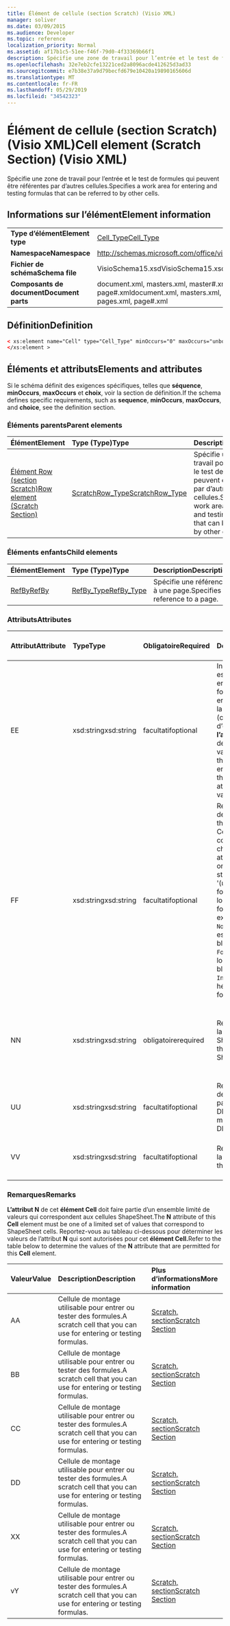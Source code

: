 ```yaml
---
title: Élément de cellule (section Scratch) (Visio XML)
manager: soliver
ms.date: 03/09/2015
ms.audience: Developer
ms.topic: reference
localization_priority: Normal
ms.assetid: af17b1c5-51ee-f46f-79d0-4f33369b66f1
description: Spécifie une zone de travail pour l’entrée et le test de formules qui peuvent être référentes par d’autres cellules.
ms.openlocfilehash: 32e7eb2cfe13221ced2a8096acde412625d3ad33
ms.sourcegitcommit: e7b38e37a9d79becfd679e10420a19890165606d
ms.translationtype: MT
ms.contentlocale: fr-FR
ms.lasthandoff: 05/29/2019
ms.locfileid: "34542323"
---
```

# <a name="cell-element-scratch-section-visio-xml"></a><span data-ttu-id="dc4f0-103">Élément de cellule (section Scratch) (Visio XML)</span><span class="sxs-lookup"><span data-stu-id="dc4f0-103">Cell element (Scratch Section) (Visio XML)</span></span>

<span data-ttu-id="dc4f0-104">Spécifie une zone de travail pour l’entrée et le test de formules qui peuvent être référentes par d’autres cellules.</span><span class="sxs-lookup"><span data-stu-id="dc4f0-104">Specifies a work area for entering and testing formulas that can be referred to by other cells.</span></span>
  
## <a name="element-information"></a><span data-ttu-id="dc4f0-105">Informations sur l’élément</span><span class="sxs-lookup"><span data-stu-id="dc4f0-105">Element information</span></span>

|||
|:-----|:-----|
|<span data-ttu-id="dc4f0-106">**Type d’élément**</span><span class="sxs-lookup"><span data-stu-id="dc4f0-106">**Element type**</span></span> <br/> |[<span data-ttu-id="dc4f0-107">Cell_Type</span><span class="sxs-lookup"><span data-stu-id="dc4f0-107">Cell_Type</span></span>](cell_type-complextypevisio-xml.md) <br/> |
|<span data-ttu-id="dc4f0-108">**Namespace**</span><span class="sxs-lookup"><span data-stu-id="dc4f0-108">**Namespace**</span></span> <br/> |http://schemas.microsoft.com/office/visio/2012/main  <br/> |
|<span data-ttu-id="dc4f0-109">**Fichier de schéma**</span><span class="sxs-lookup"><span data-stu-id="dc4f0-109">**Schema file**</span></span> <br/> |<span data-ttu-id="dc4f0-110">VisioSchema15.xsd</span><span class="sxs-lookup"><span data-stu-id="dc4f0-110">VisioSchema15.xsd</span></span>  <br/> |
|<span data-ttu-id="dc4f0-111">**Composants de document**</span><span class="sxs-lookup"><span data-stu-id="dc4f0-111">**Document parts**</span></span> <br/> |<span data-ttu-id="dc4f0-112">document.xml, masters.xml, master#.xml, pages.xml, page#.xml</span><span class="sxs-lookup"><span data-stu-id="dc4f0-112">document.xml, masters.xml, master#.xml, pages.xml, page#.xml</span></span>  <br/> |
   
## <a name="definition"></a><span data-ttu-id="dc4f0-113">Définition</span><span class="sxs-lookup"><span data-stu-id="dc4f0-113">Definition</span></span>

```XML
< xs:element name="Cell" type="Cell_Type" minOccurs="0" maxOccurs="unbounded" >
</xs:element >
```

## <a name="elements-and-attributes"></a><span data-ttu-id="dc4f0-114">Éléments et attributs</span><span class="sxs-lookup"><span data-stu-id="dc4f0-114">Elements and attributes</span></span>

<span data-ttu-id="dc4f0-115">Si le schéma définit des exigences spécifiques, telles que **séquence**, **minOccurs**, **maxOccurs** et **choix**, voir la section de définition.</span><span class="sxs-lookup"><span data-stu-id="dc4f0-115">If the schema defines specific requirements, such as **sequence**, **minOccurs**, **maxOccurs**, and **choice**, see the definition section.</span></span> 
  
### <a name="parent-elements"></a><span data-ttu-id="dc4f0-116">Éléments parents</span><span class="sxs-lookup"><span data-stu-id="dc4f0-116">Parent elements</span></span>

|<span data-ttu-id="dc4f0-117">**Élément**</span><span class="sxs-lookup"><span data-stu-id="dc4f0-117">**Element**</span></span>|<span data-ttu-id="dc4f0-118">**Type (Type)**</span><span class="sxs-lookup"><span data-stu-id="dc4f0-118">**Type**</span></span>|<span data-ttu-id="dc4f0-119">**Description**</span><span class="sxs-lookup"><span data-stu-id="dc4f0-119">**Description**</span></span>|
|:-----|:-----|:-----|
|[<span data-ttu-id="dc4f0-120">Élément Row (section Scratch)</span><span class="sxs-lookup"><span data-stu-id="dc4f0-120">Row element (Scratch Section)</span></span>](row-element-scratch-sectionvisio-xml.md) <br/> |[<span data-ttu-id="dc4f0-121">ScratchRow_Type</span><span class="sxs-lookup"><span data-stu-id="dc4f0-121">ScratchRow_Type</span></span>](scratch_type-complextypevisio-xml.md) <br/> |<span data-ttu-id="dc4f0-122">Spécifie une zone de travail pour l’entrée et le test de formules qui peuvent être référentes par d’autres cellules.</span><span class="sxs-lookup"><span data-stu-id="dc4f0-122">Specifies a work area for entering and testing formulas that can be referred to by other cells.</span></span>  <br/> |
   
### <a name="child-elements"></a><span data-ttu-id="dc4f0-123">Éléments enfants</span><span class="sxs-lookup"><span data-stu-id="dc4f0-123">Child elements</span></span>

|<span data-ttu-id="dc4f0-124">**Élément**</span><span class="sxs-lookup"><span data-stu-id="dc4f0-124">**Element**</span></span>|<span data-ttu-id="dc4f0-125">**Type (Type)**</span><span class="sxs-lookup"><span data-stu-id="dc4f0-125">**Type**</span></span>|<span data-ttu-id="dc4f0-126">**Description**</span><span class="sxs-lookup"><span data-stu-id="dc4f0-126">**Description**</span></span>|
|:-----|:-----|:-----|
|[<span data-ttu-id="dc4f0-127">RefBy</span><span class="sxs-lookup"><span data-stu-id="dc4f0-127">RefBy</span></span>](refby-element-cell_type-complextypevisio-xml.md) <br/> |[<span data-ttu-id="dc4f0-128">RefBy_Type</span><span class="sxs-lookup"><span data-stu-id="dc4f0-128">RefBy_Type</span></span>](refby_type-complextypevisio-xml.md) <br/> |<span data-ttu-id="dc4f0-129">Spécifie une référence à une page.</span><span class="sxs-lookup"><span data-stu-id="dc4f0-129">Specifies a reference to a page.</span></span>  <br/> |
   
### <a name="attributes"></a><span data-ttu-id="dc4f0-130">Attributs</span><span class="sxs-lookup"><span data-stu-id="dc4f0-130">Attributes</span></span>

|<span data-ttu-id="dc4f0-131">**Attribut**</span><span class="sxs-lookup"><span data-stu-id="dc4f0-131">**Attribute**</span></span>|<span data-ttu-id="dc4f0-132">**Type**</span><span class="sxs-lookup"><span data-stu-id="dc4f0-132">**Type**</span></span>|<span data-ttu-id="dc4f0-133">**Obligatoire**</span><span class="sxs-lookup"><span data-stu-id="dc4f0-133">**Required**</span></span>|<span data-ttu-id="dc4f0-134">**Description**</span><span class="sxs-lookup"><span data-stu-id="dc4f0-134">**Description**</span></span>|<span data-ttu-id="dc4f0-135">**Valeurs possibles**</span><span class="sxs-lookup"><span data-stu-id="dc4f0-135">**Possible values**</span></span>|
|:-----|:-----|:-----|:-----|:-----|
|<span data-ttu-id="dc4f0-136">E</span><span class="sxs-lookup"><span data-stu-id="dc4f0-136">E</span></span>  <br/> |<span data-ttu-id="dc4f0-137">xsd:string</span><span class="sxs-lookup"><span data-stu-id="dc4f0-137">xsd:string</span></span>  <br/> |<span data-ttu-id="dc4f0-138">facultatif</span><span class="sxs-lookup"><span data-stu-id="dc4f0-138">optional</span></span>  <br/> |<span data-ttu-id="dc4f0-139">Indique que la formule est évaluée à une erreur.</span><span class="sxs-lookup"><span data-stu-id="dc4f0-139">Indicates that the formula evaluates to an error.</span></span> <span data-ttu-id="dc4f0-140">La valeur de **E** est la valeur actuelle (chaîne de message d’erreur) ; la valeur de **l’attribut V** est la dernière valeur valide.</span><span class="sxs-lookup"><span data-stu-id="dc4f0-140">The value of **E** is the current value (an error message string); the value of the **V** attribute is the last valid value.</span></span>  <br/> |<span data-ttu-id="dc4f0-141">Chaîne de message d’erreur.</span><span class="sxs-lookup"><span data-stu-id="dc4f0-141">An error message string.</span></span>  <br/> |
|<span data-ttu-id="dc4f0-142">F</span><span class="sxs-lookup"><span data-stu-id="dc4f0-142">F</span></span>  <br/> |<span data-ttu-id="dc4f0-143">xsd:string</span><span class="sxs-lookup"><span data-stu-id="dc4f0-143">xsd:string</span></span>  <br/> |<span data-ttu-id="dc4f0-144">facultatif</span><span class="sxs-lookup"><span data-stu-id="dc4f0-144">optional</span></span>  <br/> | <span data-ttu-id="dc4f0-145">Représente la formule de l’élément.</span><span class="sxs-lookup"><span data-stu-id="dc4f0-145">Represents the element's formula.</span></span> <span data-ttu-id="dc4f0-146">Cet attribut peut contenir l’une des chaînes suivantes :</span><span class="sxs-lookup"><span data-stu-id="dc4f0-146">This attribute can contain one of the following strings:</span></span>  <br/>  <span data-ttu-id="dc4f0-147">'(une formule)' si la formule existe localement</span><span class="sxs-lookup"><span data-stu-id="dc4f0-147">'(some formula)' if the formula exists locally</span></span>  <br/>  <span data-ttu-id="dc4f0-148">`No Formula` si la formule est supprimée ou bloquée localement</span><span class="sxs-lookup"><span data-stu-id="dc4f0-148">`No Formula` if the formula is locally deleted or blocked</span></span>  <br/>  <span data-ttu-id="dc4f0-149">`Inh` si la formule est héritée.</span><span class="sxs-lookup"><span data-stu-id="dc4f0-149">`Inh` if the formula is inherited.</span></span>  <br/> |<span data-ttu-id="dc4f0-150">Formule.</span><span class="sxs-lookup"><span data-stu-id="dc4f0-150">A formula.</span></span>  <br/> |
|<span data-ttu-id="dc4f0-151">N</span><span class="sxs-lookup"><span data-stu-id="dc4f0-151">N</span></span>  <br/> |<span data-ttu-id="dc4f0-152">xsd:string</span><span class="sxs-lookup"><span data-stu-id="dc4f0-152">xsd:string</span></span>  <br/> |<span data-ttu-id="dc4f0-153">obligatoire</span><span class="sxs-lookup"><span data-stu-id="dc4f0-153">required</span></span>  <br/> |<span data-ttu-id="dc4f0-154">Représente le nom de la cellule ShapeSheet.</span><span class="sxs-lookup"><span data-stu-id="dc4f0-154">Represents the name of the ShapeSheet cell.</span></span>  <br/> |<span data-ttu-id="dc4f0-155">Nom de la cellule ShapeSheet.</span><span class="sxs-lookup"><span data-stu-id="dc4f0-155">The name of the ShapeSheet cell.</span></span>  <br/> <span data-ttu-id="dc4f0-156">Voir la section Remarques ci-dessous.</span><span class="sxs-lookup"><span data-stu-id="dc4f0-156">See the Remarks section below.</span></span>  <br/> |
|<span data-ttu-id="dc4f0-157">U</span><span class="sxs-lookup"><span data-stu-id="dc4f0-157">U</span></span>  <br/> |<span data-ttu-id="dc4f0-158">xsd:string</span><span class="sxs-lookup"><span data-stu-id="dc4f0-158">xsd:string</span></span>  <br/> |<span data-ttu-id="dc4f0-159">facultatif</span><span class="sxs-lookup"><span data-stu-id="dc4f0-159">optional</span></span>  <br/> |<span data-ttu-id="dc4f0-160">Représente une unité de mesure La valeur par défaut est DL.</span><span class="sxs-lookup"><span data-stu-id="dc4f0-160">Represents a unit of measure The default is DL.</span></span>  <br/> |<span data-ttu-id="dc4f0-161">Unités de la cellule.</span><span class="sxs-lookup"><span data-stu-id="dc4f0-161">The units of the cell.</span></span>  <br/> |
|<span data-ttu-id="dc4f0-162">V</span><span class="sxs-lookup"><span data-stu-id="dc4f0-162">V</span></span>  <br/> |<span data-ttu-id="dc4f0-163">xsd:string</span><span class="sxs-lookup"><span data-stu-id="dc4f0-163">xsd:string</span></span>  <br/> |<span data-ttu-id="dc4f0-164">facultatif</span><span class="sxs-lookup"><span data-stu-id="dc4f0-164">optional</span></span>  <br/> |<span data-ttu-id="dc4f0-165">Représente la valeur de la cellule.</span><span class="sxs-lookup"><span data-stu-id="dc4f0-165">Represents the value of the cell.</span></span>  <br/> |<span data-ttu-id="dc4f0-166">Valeur de la cellule ShapeSheet.</span><span class="sxs-lookup"><span data-stu-id="dc4f0-166">The value of the ShapeSheet cell.</span></span>  <br/> |
   
### <a name="remarks"></a><span data-ttu-id="dc4f0-167">Remarques</span><span class="sxs-lookup"><span data-stu-id="dc4f0-167">Remarks</span></span>

<span data-ttu-id="dc4f0-168">**L’attribut N** de cet **élément Cell** doit faire partie d’un ensemble limité de valeurs qui correspondent aux cellules ShapeSheet.</span><span class="sxs-lookup"><span data-stu-id="dc4f0-168">The **N** attribute of this **Cell** element must be one of a limited set of values that correspond to ShapeSheet cells.</span></span> <span data-ttu-id="dc4f0-169">Reportez-vous au tableau ci-dessous pour déterminer les valeurs de l’attribut **N** qui sont autorisées pour cet **élément Cell.**</span><span class="sxs-lookup"><span data-stu-id="dc4f0-169">Refer to the table below to determine the values of the **N** attribute that are permitted for this **Cell** element.</span></span> 
  
|<span data-ttu-id="dc4f0-170">**Valeur**</span><span class="sxs-lookup"><span data-stu-id="dc4f0-170">**Value**</span></span>|<span data-ttu-id="dc4f0-171">**Description**</span><span class="sxs-lookup"><span data-stu-id="dc4f0-171">**Description**</span></span>|<span data-ttu-id="dc4f0-172">**Plus d’informations**</span><span class="sxs-lookup"><span data-stu-id="dc4f0-172">**More information**</span></span>|
|:-----|:-----|:-----|
|<span data-ttu-id="dc4f0-173">A</span><span class="sxs-lookup"><span data-stu-id="dc4f0-173">A</span></span>  <br/> |<span data-ttu-id="dc4f0-174">Cellule de montage utilisable pour entrer ou tester des formules.</span><span class="sxs-lookup"><span data-stu-id="dc4f0-174">A scratch cell that you can use for entering or testing formulas.</span></span>  <br/> |[<span data-ttu-id="dc4f0-175">Scratch, section</span><span class="sxs-lookup"><span data-stu-id="dc4f0-175">Scratch Section</span></span>](scratch-section.md) <br/> |
|<span data-ttu-id="dc4f0-176">B</span><span class="sxs-lookup"><span data-stu-id="dc4f0-176">B</span></span>  <br/> |<span data-ttu-id="dc4f0-177">Cellule de montage utilisable pour entrer ou tester des formules.</span><span class="sxs-lookup"><span data-stu-id="dc4f0-177">A scratch cell that you can use for entering or testing formulas.</span></span>  <br/> |[<span data-ttu-id="dc4f0-178">Scratch, section</span><span class="sxs-lookup"><span data-stu-id="dc4f0-178">Scratch Section</span></span>](scratch-section.md) <br/> |
|<span data-ttu-id="dc4f0-179">C</span><span class="sxs-lookup"><span data-stu-id="dc4f0-179">C</span></span>  <br/> |<span data-ttu-id="dc4f0-180">Cellule de montage utilisable pour entrer ou tester des formules.</span><span class="sxs-lookup"><span data-stu-id="dc4f0-180">A scratch cell that you can use for entering or testing formulas.</span></span>  <br/> |[<span data-ttu-id="dc4f0-181">Scratch, section</span><span class="sxs-lookup"><span data-stu-id="dc4f0-181">Scratch Section</span></span>](scratch-section.md) <br/> |
|<span data-ttu-id="dc4f0-182">D</span><span class="sxs-lookup"><span data-stu-id="dc4f0-182">D</span></span>  <br/> |<span data-ttu-id="dc4f0-183">Cellule de montage utilisable pour entrer ou tester des formules.</span><span class="sxs-lookup"><span data-stu-id="dc4f0-183">A scratch cell that you can use for entering or testing formulas.</span></span>  <br/> |[<span data-ttu-id="dc4f0-184">Scratch, section</span><span class="sxs-lookup"><span data-stu-id="dc4f0-184">Scratch Section</span></span>](scratch-section.md) <br/> |
|<span data-ttu-id="dc4f0-185">X</span><span class="sxs-lookup"><span data-stu-id="dc4f0-185">X</span></span>  <br/> |<span data-ttu-id="dc4f0-186">Cellule de montage utilisable pour entrer ou tester des formules.</span><span class="sxs-lookup"><span data-stu-id="dc4f0-186">A scratch cell that you can use for entering or testing formulas.</span></span>  <br/> |[<span data-ttu-id="dc4f0-187">Scratch, section</span><span class="sxs-lookup"><span data-stu-id="dc4f0-187">Scratch Section</span></span>](scratch-section.md) <br/> |
|<span data-ttu-id="dc4f0-188">v</span><span class="sxs-lookup"><span data-stu-id="dc4f0-188">Y</span></span>  <br/> |<span data-ttu-id="dc4f0-189">Cellule de montage utilisable pour entrer ou tester des formules.</span><span class="sxs-lookup"><span data-stu-id="dc4f0-189">A scratch cell that you can use for entering or testing formulas.</span></span>  <br/> |[<span data-ttu-id="dc4f0-190">Scratch, section</span><span class="sxs-lookup"><span data-stu-id="dc4f0-190">Scratch Section</span></span>](scratch-section.md) <br/> |
   

